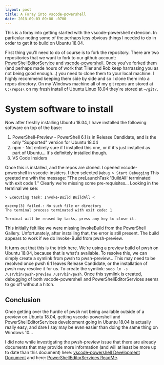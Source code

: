```yaml
---
layout: post
title: A Foray into vscode-powershell
date: 2018-09-03 09:00 -0700
---
```


This is a foray into getting started with the vscode-powershell extension. In particular noting some of the perhaps less obvious things I needed to do in order to get it to build on Ubuntu 18.04.

First thing you'll need to do of course is to fork the repository. There are two repositories that we want to fork to our github account: [PowerShellEditorService](https://github.com/PowerShell/PowerShellEditorServices) and [vscode-powershell](https://github.com/PowerShell/vscode-powershell). Once you've forked them (and perhaps made hours of work that Tiler and Rob keep harrassing you as not being good enough...) you need to clone them to your local machine. I highly recommend keeping them side by side and so I clone them into a repos directory. On my Windows machine all of my git repos are stored at `C:\repos\` on my fresh install of Ubuntu Linux 18.04 they're stored at `~/git/`. 

# System software to install

Now after freshly installing Ubuntu 18.04, I have installed the following software on top of the base:

1. PowerShell-Preview - PowerShell 6.1 is in Release Candidate, and is the only "Supported" version for Ubuntu 18.04
1. npm - Not entirely sure if I installed this one, or if it's just installed as part of Ubuntu... It's definitely installed though.
1. VS Code Insiders

Once this is installed, and the repos are cloned. I opened vscode-powershell in vscode-insiders. I then selected `Debug > Start Debugging` This greeted me with the message: "The preLaunchTask 'BuildAll' terminated with exit code 1." Clearly we're missing some pre-requisites... Looking in the terminal we see:

```
> Executing task: Invoke-Build BuildAll <

execvp(3) failed.: No such file or directory
The terminal process terminated with exit code: 1

Terminal will be reused by tasks, press any key to close it.
```

This initially felt like we were missing InvokeBuild from the PowerShell Gallery. Unfortunately, after installing that, the error is still present. The build appears to work if we do Invoke-Build from pwsh-preview.

It turns out that this is the trick here. We're using a preview build of pwsh on Ubuntu 18.04, because that is what's available. To resolve this, we can simply create a symlink from pwsh to pwsh-preview... This may need to be resolved once pwsh 6.1 leaves Release Candidate, or the installation of pwsh may resolve it for us. To create the symlink: `sudo ln -s /usr/bin/pwsh-preview /usr/bin/pwsh`. Once this symlink is created, debugging of both vscode-powershell and PowerShellEditorServices seems to go off without a hitch.

## Conclusion

Once getting over the hurdle of pwsh not being available outside of a preview on Ubuntu 18.04, getting vscode-powershell and PowerShellEditorServices development going in Ubuntu 18.04 is actually really easy, and dare I say may be even easier than doing the same thing on Windows 10...

I did note while investigating the pwsh-preview issue that there are already documents that may provide more information (and will at least be more up to date than this document) here: [vscode-powershell Development Document](https://github.com/PowerShell/vscode-powershell/blob/master/docs/development.md) and here: [PowerShellEditorServices ReadMe](https://github.com/PowerShell/PowerShellEditorServices#development).